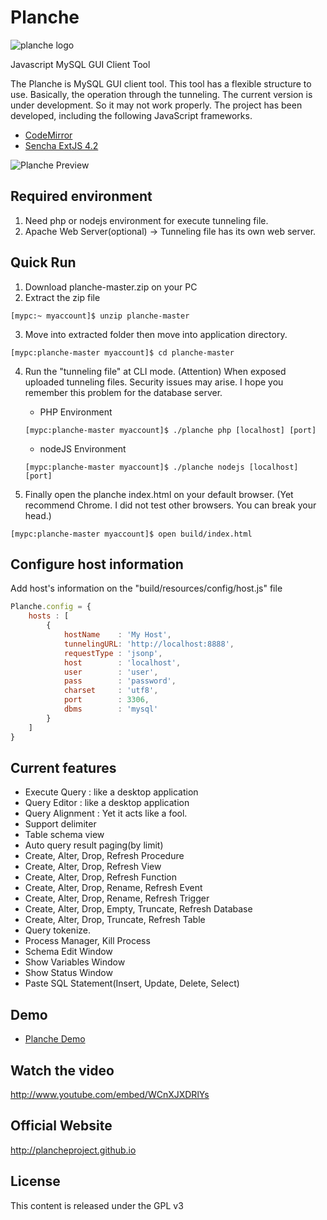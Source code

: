 # Planche

![planche logo](http://www.makewebapp.net/planche-master/resources/images/logo.jpg)

Javascript MySQL GUI Client Tool

The Planche is MySQL GUI client tool. This tool has a flexible structure to use. Basically, the operation through the tunneling.
The current version is under development. So it may not work properly. The project has been developed, including the following JavaScript frameworks.

- [CodeMirror](http://codemirror.net/)
- [Sencha ExtJS 4.2](http://www.sencha.com/products/extjs/)

![Planche Preview](http://extjs.makewebapp.net/wp-content/uploads/2015/01/01.png)

## Required environment

1. Need php or nodejs environment for execute tunneling file.
2. Apache Web Server(optional) -> Tunneling file has its own web server.

## Quick Run

1. Download planche-master.zip on your PC
2. Extract the zip file
```
[mypc:~ myaccount]$ unzip planche-master
```

3. Move into extracted folder then move into application directory.
```
[mypc:planche-master myaccount]$ cd planche-master
```

4. Run the "tunneling file" at CLI mode.
(Attention) When exposed  uploaded tunneling files. Security issues may arise. I hope you remember this problem for the database server.

    - PHP Environment
    ```
    [mypc:planche-master myaccount]$ ./planche php [localhost] [port]
    ```

    - nodeJS Environment
    ```
    [mypc:planche-master myaccount]$ ./planche nodejs [localhost] [port]
    ```

5. Finally open the planche index.html on your default browser.
(Yet recommend Chrome. I did not test other browsers. You can break your head.)
```
[mypc:planche-master myaccount]$ open build/index.html
```

## Configure host information

Add host's information on the "build/resources/config/host.js" file

```javascript
Planche.config = {
    hosts : [
        {
            hostName    : 'My Host',
            tunnelingURL: 'http://localhost:8888',
            requestType : 'jsonp',
            host        : 'localhost',
            user        : 'user',
            pass        : 'password',
            charset     : 'utf8',
            port        : 3306,
            dbms        : 'mysql'
        }
    ]
}

```

## Current features

- Execute Query : like a desktop application
- Query Editor : like a desktop application
- Query Alignment : Yet it acts like a fool.
- Support delimiter
- Table schema view
- Auto query result paging(by limit)
- Create, Alter, Drop, Refresh Procedure
- Create, Alter, Drop, Refresh View
- Create, Alter, Drop, Refresh Function
- Create, Alter, Drop, Rename, Refresh Event
- Create, Alter, Drop, Rename, Refresh Trigger
- Create, Alter, Drop, Empty, Truncate, Refresh Database
- Create, Alter, Drop, Truncate, Refresh Table
- Query tokenize.
- Process Manager, Kill Process
- Schema Edit Window
- Show Variables Window
- Show Status Window
- Paste SQL Statement(Insert, Update, Delete, Select)

## Demo

- [Planche Demo](http://www.makewebapp.net/planche-master)

## Watch the video

http://www.youtube.com/embed/WCnXJXDRlYs

## Official Website

http://plancheproject.github.io

## License

This content is released under the GPL v3
